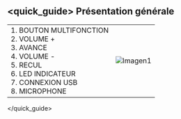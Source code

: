 ## <quick_guide> Présentation générale

|  |  |
|:-------|:-------|
|1.	BOUTON MULTIFONCTION <br> 2.	VOLUME + <br> 3.	AVANCE <br> 4.	VOLUME -<br> 5.	RECUL<br> 6.	LED INDICATEUR<br> 7.	CONNEXION USB <br> 8.	MICROPHONE|![Imagen1](http://static.energysistem.com/images/manuals/39929/5410254065a58.jpg)|
</quick_guide>
